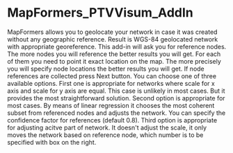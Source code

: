 # MapFormers_PTVVisum_AddIn
MapFormers allows you to geolocate your network in case it was created without any geographic reference. Result is WGS-84 geolocated network with appropriate georeference.  This add-in will ask you for reference nodes. The more nodes you will reference the better results you will get. For each of them you need to point it exact location on the map. The more precisely you will specify node locations the better results you will get.  If node references are collected press Next button. You can choose one of three available options. First one is appropriate for networks where scale for x axis and scale for y axis are equal. This case is unlikely in most cases. But it provides the most straightforward solution. Second option is appropriate for most cases. By means of linear regression it chooses the most coherent subset from referenced nodes and adjusts the network. You can specify the confidence factor for references (default 0.8). Third option is appropriate for adjusting acitve part of network. It doesn't adjust the scale, it only moves the network based on reference node, which number is to be specified with box on the right.

